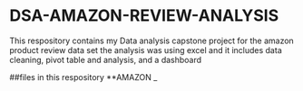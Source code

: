 # DSA-AMAZON-REVIEW-ANALYSIS
This respository contains my Data analysis capstone project for the amazon product review data set
the analysis was using excel and it includes data cleaning, pivot table and analysis, and a dashboard


##files in this respository 
**AMAZON _
